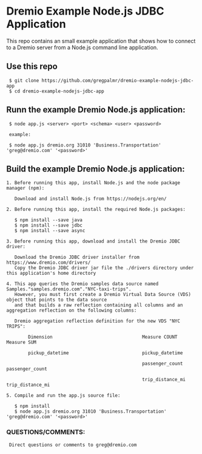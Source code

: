 # Dremio Example Node.js JDBC Application

This repo contains an small example application that shows how to connect to a Dremio server from a Node.js command line application.

## Use this repo

     $ git clone https://github.com/gregpalmr/dremio-example-nodejs-jdbc-app
     $ cd dremio-example-nodejs-jdbc-app

## Runn the example Dremio Node.js application: 

     $ node app.js <server> <port> <schema> <user> <password>

     example:

     $ node app.js dremio.org 31010 'Business.Transportation' 'greg@dremio.com' '<password>'

## Build the example Dremio Node.js application: 

    1. Before running this app, install Node.js and the node package manager (npm):
   
       Download and install Node.js from https://nodejs.org/en/ 

    2. Before running this app, install the required Node.js packages:
   
       $ npm install --save java
       $ npm install --save jdbc
       $ npm install --save async
   
    3. Before running this app, download and install the Dremio JDBC driver: 
   
       Download the Dremio JDBC driver installer from https://www.dremio.com/drivers/
       Copy the Dremio JDBC driver jar file the ./drivers directory under this application's home directory
   
    4. This app queries the Dremio samples data source named Samples."samples.dremio.com"."NYC-taxi-trips". 
       However, you must first create a Dremio Virtual Data Source (VDS) object that points to the data source
       and that builds a raw reflection containing all columns and an aggregation reflection on the following columns:
   
       Dremio aggregation reflection definition for the new VDS "NYC TRIPS":
   
            Dimension                                 Measure COUNT                  Measure SUM
   
            pickup_datetime                           pickup_datetime	

                                                      passenger_count               passenger_count

                                                      trip_distance_mi              trip_distance_mi

    5. Compile and run the app.js source file:

       $ npm install
       $ node app.js dremio.org 31010 'Business.Transportation' 'greg@dremio.com' '<password>'


### QUESTIONS/COMMENTS: 

     Direct questions or comments to greg@dremio.com

